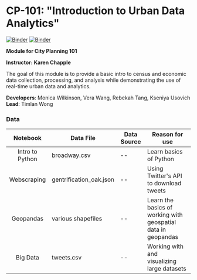 # CP-101: "Introduction to Urban Data Analytics"

[![Binder](https://mybinder.org/badge_logo.svg)](https://mybinder.org/v2/gh/ds-modules/CP-101-student/master)
[![Binder](https://img.shields.io/badge/Launch-UCB%20Datahub-blue.svg)](http://datahub.berkeley.edu/user-redirect/interact?account=ds-modules&repo=CP-101-student&branch=master&path=)

**Module for City Planning 101**

**Instructor: Karen Chapple**

The goal of this module is to provide a basic intro to census and economic data collection, processing, and analysis while demonstrating the use of real-time urban data and analytics. 

**Developers**: Monica Wilkinson, Vera Wang, Rebekah Tang, Kseniya Usovich  **Lead**: Timlan Wong 

### Data

| Notebook                     | Data File                           | Data Source                  | Reason for use       |
| :--------------------------: | ----------------------------------- | ---------------------------- | -------------------- |
| Intro to Python   | broadway.csv  | -- | Learn basics of Python        |
| Webscraping   | gentrification_oak.json  | -- | Using Twitter's API to download tweets        |        |
| Geopandas   | various shapefiles  | -- | Learn the basics of working with geospatial data in geopandas        |        |
| Big Data   | tweets.csv  | -- | Working with and visualizing large datasets        |